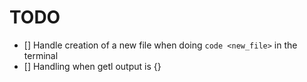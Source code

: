 # TODO

- [] Handle creation of a new file when doing `code <new_file>` in the terminal
- [] Handling when getl output is {}
